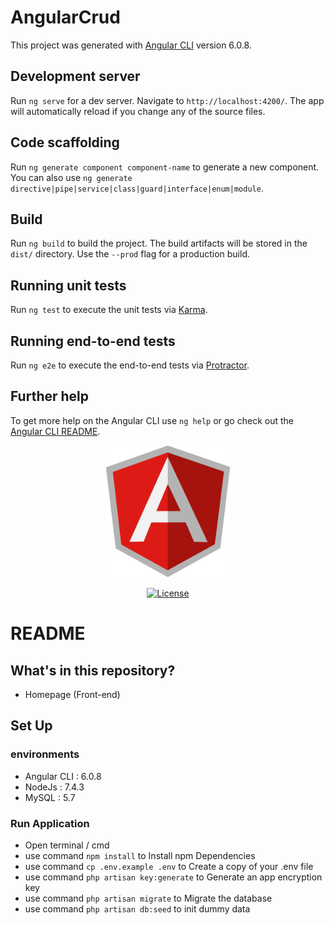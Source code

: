 # AngularCrud

This project was generated with [Angular CLI](https://github.com/angular/angular-cli) version 6.0.8.

## Development server

Run `ng serve` for a dev server. Navigate to `http://localhost:4200/`. The app will automatically reload if you change any of the source files.

## Code scaffolding

Run `ng generate component component-name` to generate a new component. You can also use `ng generate directive|pipe|service|class|guard|interface|enum|module`.

## Build

Run `ng build` to build the project. The build artifacts will be stored in the `dist/` directory. Use the `--prod` flag for a production build.

## Running unit tests

Run `ng test` to execute the unit tests via [Karma](https://karma-runner.github.io).

## Running end-to-end tests

Run `ng e2e` to execute the end-to-end tests via [Protractor](http://www.protractortest.org/).

## Further help

To get more help on the Angular CLI use `ng help` or go check out the [Angular CLI README](https://github.com/angular/angular-cli/blob/master/README.md).


<p align="center"><img src="https://github.com/abdillahsatari/SAMPLE-MEAN-STACK-PROJECT/blob/master/src/assets/angular-icon.svg" width="200"></p>
<p align="center">
<a href="https://packagist.org/packages/laravel/framework"><img src="https://poser.pugx.org/laravel/framework/license.svg" alt="License"></a>
</p>

# README

## What's in this repository? ##

* Homepage (Front-end)

## Set Up

### environments
* Angular CLI : 6.0.8
* NodeJs      : 7.4.3
* MySQL       : 5.7

### Run Application
* Open terminal / cmd
* use command `npm install` to Install npm Dependencies
* use command `cp .env.example .env` to Create a copy of your .env file
* use command `php artisan key:generate` to Generate an app encryption key
* use command `php artisan migrate` to Migrate the database
* use command `php artisan db:seed` to init dummy data
